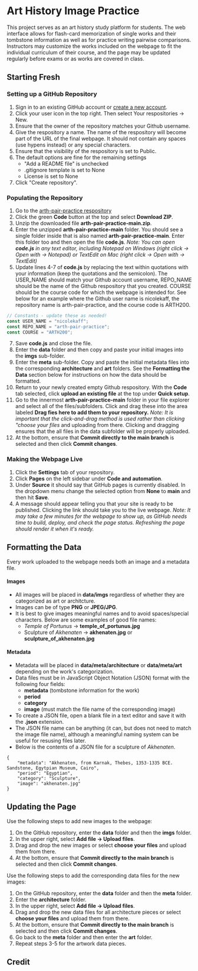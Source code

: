 # Art History Image Practice
This project serves as an art history study platform for students. The web interface allows for flash-card memorization of single works and their tombstone information as well as for practice writing pairwise comparisons. Instructors may customize the works included on the webpage to fit the individual curriculum of their course, and the page may be updated regularly before exams or as works are covered in class. 

## Starting Fresh
### Setting up a GitHub Repository
1. Sign in to an existing GitHub account or [create a new account](https://github.com/signup). 
2. Click your user icon in the top right. Then select Your respositories -> New.
3. Ensure that the owner of the repository matches your Github username.
4. Give the respository a name. The name of the respository will become part of the URL of the final webpage. It should not contain any spaces (use hypens instead) or any special characters. 
5. Ensure that the visibility of the respository is set to Public.
6. The default options are fine for the remaining settings 
    - "Add a README file" is unchecked
    - .gitignore template is set to None
    - License is set to None
7. Click "Create repository".

### Populating the Repository 
1. Go to the [arth-pair-practice respository](https://github.com/nicolekaff/arth-pair-practice)
2. Click the green **Code** button at the top and select **Download ZIP**.
3. Unzip the downloaded file **arth-pair-practice-main.zip**.
4. Enter the unzipped **arth-pair-practice-main** folder. You should see a single folder inside that is also named **arth-pair-practice-main**. Enter this folder too and then open the file **code.js**. *Note: You can open **code.js** in any text editor, including Notepad on Windows (right click -> Open with -> Notepad) or TextEdit on Mac (right click -> Open with -> TextEdit)* 
6. Update lines 4-7 of **code.js** by replacing the text within quotations with your information (keep the quotations and the semicolon). The USER_NAME should match your Github account username, REPO_NAME should be the name of the Github respository that you created. COURSE should be the course code for which the webpage is intended for. See below for an example where the Github user name is nicolekaff, the repository name is arth-pair-practice, and the course code is ARTH200. 
```javascript
// Constants - update these as needed!
const USER_NAME = "nicolekaff";
const REPO_NAME = "arth-pair-practice";
const COURSE = "ARTH200";
```
7. Save **code.js** and close the file. 
8. Enter the **data** folder and then copy and paste your initial images into the **imgs** sub-folder. 
9. Enter the **meta** sub-folder. Copy and paste the initial metadata files into the corresponding **architecture** and **art** folders. See the **Formatting the Data** section below for instructions on how the data should be formatted. 
10. Return to your newly created empty Github respository. With the **Code** tab selected, click **upload an existing file** at the top under **Quick setup**. 
11. Go to the innermost **arth-pair-practice-main** folder in your file explorer and select all of the files/subfolders. Click and drag these into the area labeled **Drag fies here to add them to your repository.** *Note: It is important that the click-and-drag method is used rather than clicking "choose your files* and uploading from there. Clicking and dragging ensures that the all files in the data subfolder will be properly uploaded.
12. At the bottom, ensure that **Commit directly to the main branch** is selected and then click **Commit changes**. 

### Making the Webpage Live
1. Click the **Settings** tab of your repository.
2. Click **Pages** on the left sidebar under **Code and automation**.
3. Under **Source** it should say that GitHub pages is currently disabled. In the dropdown menu change the selected option from **None** to **main** and then hit **Save**. 
4. A message should appear telling you that your site is ready to be published. Clicking the link should take you to the live webpage. *Note: It may take a few minutes for the webpage to show up, as GitHub needs time to build, deploy, and check the page status. Refreshing the page should render it when it's ready.*

## Formatting the Data
Every work uploaded to the webpage needs both an image and a metadata file. 
#### Images
- All images will be placed in **data/imgs** regardless of whether they are categorized as art or architcture. 
- Images can be of type **PNG** or **JPEG/JPG**.
- It is best to give images meaningful names and to avoid spaces/special characters. Below are some examples of good file names:
   - *Temple of Portunus* -> **temple_of_portunus.jpg**
   - Sculpture of *Akhenaten* -> **akhenaten.jpg** or **sculpture_of_akhenaten.jpg**
#### Metadata
- Metadata will be placed in **data/meta/architecture** or **data/meta/art** depending on the work's categorization.
- Data files must be in JavaScript Object Notation (JSON) format with the following four fields:
    - **metadata** (tombstone information for the work)
    - **period**
    - **category**
    - **image** (must match the file name of the corresponding image)
- To create a JSON file, open a blank file in a text editor and save it with the **.json** extension.
- The JSON file name can be anything (it can, but does not need to match the image file name), although a meaningful naming system can be useful for resusing files later.
- Below is the contents of a JSON file for a sculpture of *Akhenaten*. 
```
{
    "metadata": "Akhenaten, from Karnak, Thebes, 1353-1335 BCE. Sandstone, Egytpian Museum, Cairo",
    "period": "Egyptian",
    "category": "Sculpture",
    "image": "akhenaten.jpg"
}
```

## Updating the Page
Use the following steps to add new images to the webpage:
1. On the GitHub repository, enter the **data** folder and then the **imgs** folder. 
2. In the upper right, select **Add file -> Upload files**.
3. Drag and drop the new images or select **choose your files** and upload them from there.
4. At the bottom, ensure that **Commit directly to the main branch** is selected and then click **Commit changes**. 

Use the following steps to add the corresponding data files for the new images:
1. On the GitHub repository, enter the **data** folder and then the **meta** folder. 
2. Enter the **architecture** folder.
3. In the upper right, select **Add file -> Upload files**.
4. Drag and drop the new data files for all architecture pieces or select **choose your files** and upload them from there.
5. At the bottom, ensure that **Commit directly to the main branch** is selected and then click **Commit changes**. 
6. Go back to the **meta** folder and then enter the **art** folder.
7. Repeat steps 3-5 for the artwork data pieces. 

## Credit
